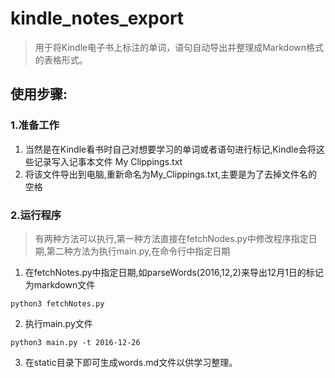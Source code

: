 # kindle_notes_export

> 用于将Kindle电子书上标注的单词，语句自动导出并整理成Markdown格式的表格形式。

## 使用步骤:

### 1.准备工作
1. 当然是在Kindle看书时自己对想要学习的单词或者语句进行标记,Kindle会将这些记录写入记事本文件 My Clippings.txt
2. 将该文件导出到电脑,重新命名为My_Clippings.txt,主要是为了去掉文件名的空格

### 2.运行程序
>有两种方法可以执行,第一种方法直接在fetchNodes.py中修改程序指定日期,第二种方法为执行main.py,在命令行中指定日期

1. 在fetchNotes.py中指定日期,如parseWords(2016,12,2)来导出12月1日的标记为markdown文件
```shell
python3 fetchNotes.py
```
2. 执行main.py文件
```shell
python3 main.py -t 2016-12-26
```
3. 在static目录下即可生成words.md文件以供学习整理。